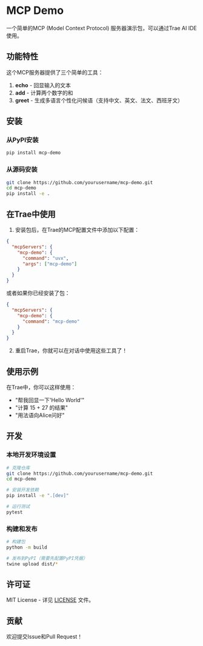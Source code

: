 # MCP Demo

一个简单的MCP (Model Context Protocol) 服务器演示包，可以通过Trae AI IDE使用。

## 功能特性

这个MCP服务器提供了三个简单的工具：

1. **echo** - 回显输入的文本
2. **add** - 计算两个数字的和
3. **greet** - 生成多语言个性化问候语（支持中文、英文、法文、西班牙文）

## 安装

### 从PyPI安装
```bash
pip install mcp-demo
```

### 从源码安装
```bash
git clone https://github.com/yourusername/mcp-demo.git
cd mcp-demo
pip install -e .
```

## 在Trae中使用

1. 安装包后，在Trae的MCP配置文件中添加以下配置：

```json
{
  "mcpServers": {
    "mcp-demo": {
      "command": "uvx",
      "args": ["mcp-demo"]
    }
  }
}
```

或者如果你已经安装了包：

```json
{
  "mcpServers": {
    "mcp-demo": {
      "command": "mcp-demo"
    }
  }
}
```

2. 重启Trae，你就可以在对话中使用这些工具了！

## 使用示例

在Trae中，你可以这样使用：

- "帮我回显一下'Hello World'"
- "计算 15 + 27 的结果"
- "用法语向Alice问好"

## 开发

### 本地开发环境设置

```bash
# 克隆仓库
git clone https://github.com/yourusername/mcp-demo.git
cd mcp-demo

# 安装开发依赖
pip install -e ".[dev]"

# 运行测试
pytest
```

### 构建和发布

```bash
# 构建包
python -m build

# 发布到PyPI（需要先配置PyPI凭据）
twine upload dist/*
```

## 许可证

MIT License - 详见 [LICENSE](LICENSE) 文件。

## 贡献

欢迎提交Issue和Pull Request！
